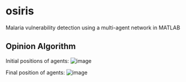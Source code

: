 # osiris
Malaria vulnerability detection using a multi-agent network in MATLAB

## Opinion Algorithm

Initial positions of agents:
![image](https://github.com/SethGA/osiris/assets/97258004/60a438c3-562b-4155-80c4-25237bb05427)

Final position of agents:
![image](https://github.com/SethGA/osiris/assets/97258004/a92c4d5f-4c95-4bdd-82b7-58c32924d54f)
